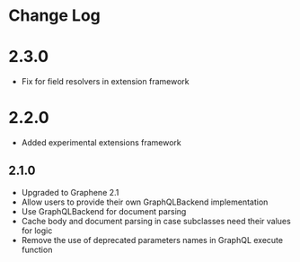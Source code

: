 # Change Log

# 2.3.0

* Fix for field resolvers in extension framework

# 2.2.0

* Added experimental extensions framework

## 2.1.0

* Upgraded to Graphene 2.1
* Allow users to provide their own GraphQLBackend implementation
* Use GraphQLBackend for document parsing
* Cache body and document parsing in case subclasses need their values for logic
* Remove the use of deprecated parameters names in GraphQL execute function
